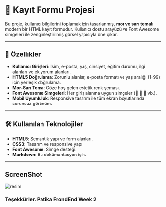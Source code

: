 # 🎨 Kayıt Formu Projesi

Bu proje, kullanıcı bilgilerini toplamak için tasarlanmış, **mor ve sarı temalı** modern bir HTML kayıt formudur. Kullanıcı dostu arayüzü ve Font Awesome simgeleri ile zenginleştirilmiş görsel yapısıyla öne çıkar.

---

## 🚀 Özellikler

- **Kullanıcı Girişleri**: İsim, e-posta, yaş, cinsiyet, eğitim durumu, ilgi alanları ve ek yorum alanları.
- **HTML5 Doğrulama**: Zorunlu alanlar, e-posta formatı ve yaş aralığı (1-99) için yerleşik doğrulama.
- **Mor-Sarı Tema**: Göze hoş gelen estetik renk şeması.
- **Font Awesome Simgeleri**: Her giriş alanına uygun simgeler (👤 📧 📅 vb.).
- **Mobil Uyumluluk**: Responsive tasarım ile tüm ekran boyutlarında sorunsuz görünüm.

---

## 🛠️ Kullanılan Teknolojiler

- **HTML5**: Semantik yapı ve form alanları.
- **CSS3**: Tasarım ve responsive yapı.
- **Font Awesome**: Simge desteği.
- **Markdown**: Bu dokümantasyon için.

---

## ScreenShot

![resim](https://github.com/user-attachments/assets/cde38644-78ee-4e96-a182-6f47ff1b3582)

### Teşekkürler. Patika FrondEnd Week 2
